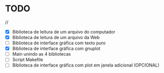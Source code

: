 # TODO
//
- [x] Biblioteca de leitura de um arquivo do computador
- [x] Biblioteca de leitura de um arquivo da Web
- [ ] Biblioteca de interface gráfica com texto puro
- [x] Biblioteca de interface gráfica com gnuplot
- [ ] Main unindo as 4 bibliotecas
- [ ] Script Makefile
- [ ] Biblioteca de interface gráfica com plot em janela adicional (OPCIONAL)

